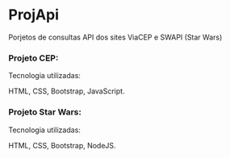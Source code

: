 # ProjApi

Porjetos de consultas API dos sites ViaCEP e SWAPI (Star Wars)

<h3>Projeto CEP:</h3>
Tecnologia utilizadas:
<p>HTML, CSS, Bootstrap, JavaScript.</p>

<h3> Projeto Star Wars:</h3>
Tecnologia utilizadas:
<p>HTML, CSS, Bootstrap, NodeJS.</p>

